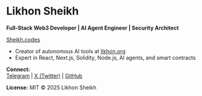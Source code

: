 # Likhon Sheikh

**Full-Stack Web3 Developer | AI Agent Engineer | Security Architect**

[Sheikh.codes](https://sheikh.codes)
- Creator of autonomous AI tools at [likhon.org](https://likhon.org)
- Expert in React, Next.js, Solidity, Node.js, AI agents, and smart contracts

**Connect:**  
[Telegram](https://t.me/likhonsheikh) | [X (Twitter)](https://x.com/writesheikh?s=21) | [GitHub](https://github.com/likhon-developer)

**License:** MIT © 2025 Likhon Sheikh​​​​​​​​​​​​​​​​
